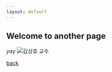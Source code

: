 ```yaml
---
layout: default
---
```


## Welcome to another page

_yay_
![김상효 교수](https://ice.skku.edu/ice/member/faculty/faculty_eee.do?mode=view&perId=LZStrIoOwnsAqCWASAcBDArAOQKoFEDyAHAnAEIQCmA0gIIC8VQA%20&)

[back](./)
